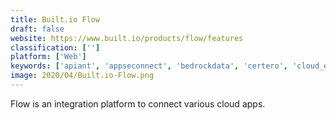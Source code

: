 ```yaml
---
title: Built.io Flow
draft: false 
website: https://www.built.io/products/flow/features
classification: ['']
platform: ['Web']
keywords: ['apiant', 'appseconnect', 'bedrockdata', 'certero', 'cloud_elements', 'cloudhub', 'cyclr', 'dreamfactory', 'jira', 'jitterbit', 'neuron_esb', 'piesync', 'pipemonk', 'pulseway', 'skeddly', 'sumo_logic', 'tonkean', 'torii', 'xplenty']
image: 2020/04/Built.io-Flow.png
---
```

Flow is an integration platform to connect various cloud apps.